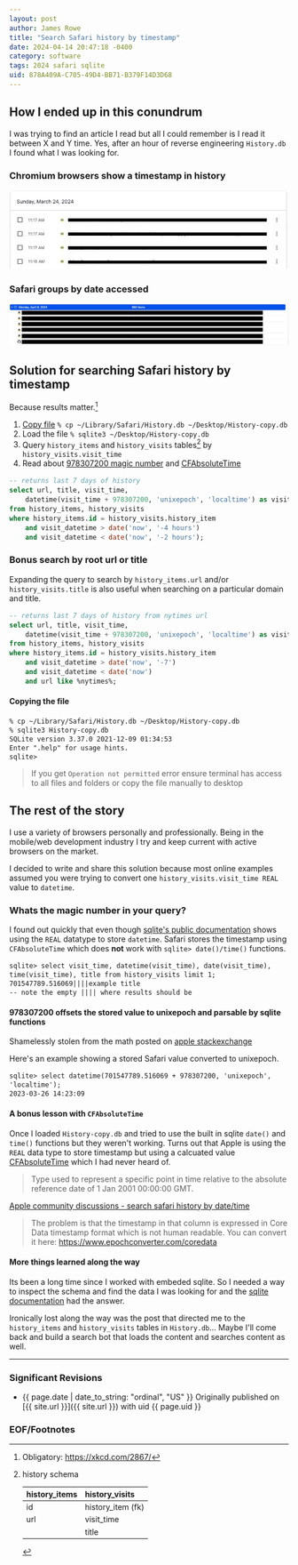 ```yaml
---
layout: post
author: James Rowe
title: "Search Safari history by timestamp"
date: 2024-04-14 20:47:18 -0400
category: software
tags: 2024 safari sqlite
uid: 878A409A-C705-49D4-BB71-B379F14D3D68
---
```


## How I ended up in this conundrum

I was trying to find an article I read but all I could remember is I read it between X and Y time. Yes, after an hour of reverse engineering ```History.db``` I found what I was looking for.

### Chromium browsers show a timestamp in history

![chrome browser history](/assets/posts-images/chrome-history-timestamp.jpg)

### Safari groups by date accessed

![safari browser history](/assets/posts-images/safari-history-date-no-time.jpg)

## Solution for searching Safari history by timestamp

Because results matter.[^xkcd2867]

1. [Copy file](#copy-the-file) ```% cp ~/Library/Safari/History.db ~/Desktop/History-copy.db```
2. Load the file ```% sqlite3 ~/Desktop/History-copy.db```
3. Query ```history_items``` and ```history_visits``` tables[^schema] by ```history_visits.visit_time```
4. Read about [978307200 magic number](#whats-the-magic-number-in-your-query) and [CFAbsoluteTime](#a-bonus-lesson-with-cfabsolutetime)

```sql
-- returns last 7 days of history
select url, title, visit_time, 
    datetime(visit_time + 978307200, 'unixepoch', 'localtime') as visit_datetime 
from history_items, history_visits
where history_items.id = history_visits.history_item 
    and visit_datetime > date('now', '-4 hours') 
    and visit_datetime < date('now', '-2 hours');
```

### Bonus search by root url or title

Expanding the query to search by ```history_items.url``` and/or ```history_visits.title``` is also useful when searching on a particular domain and title.

```sql
-- returns last 7 days of history from nytimes url
select url, title, visit_time, 
    datetime(visit_time + 978307200, 'unixepoch', 'localtime') as visit_datetime 
from history_items, history_visits
where history_items.id = history_visits.history_item 
    and visit_datetime > date('now', '-7') 
    and visit_datetime < date('now')
    and url like %nytimes%;
```

#### Copying the file

```console
% cp ~/Library/Safari/History.db ~/Desktop/History-copy.db
% sqlite3 History-copy.db
SQLite version 3.37.0 2021-12-09 01:34:53
Enter ".help" for usage hints.
sqlite> 
```

> If you get ```Operation not permitted``` error ensure terminal has access to all files and folders or copy the file manually to desktop

## The rest of the story

I use a variety of browsers personally and professionally. Being in the mobile/web development industry I try and keep current with active browsers on the market.

I decided to write and share this solution because most online examples assumed you were trying to convert one ```history_visits.visit_time REAL``` value to ```datetime```.

### Whats the magic number in your query?

I found out quickly that even though [sqlite's public documentation](https://sqlite.org/lang_datefunc.html) shows using the ```REAL``` datatype to store ```datetime```. Safari stores the timestamp using ```CFAbsoluteTime``` which does **not** work with ```sqlite> date()/time()``` functions.

```console
sqlite> select visit_time, datetime(visit_time), date(visit_time), time(visit_time), title from history_visits limit 1;
701547789.516069||||example title
-- note the empty |||| where results should be
```

#### 978307200 offsets the stored value to unixepoch and parsable by sqlite functions

Shamelessly stolen from the math posted on [apple stackexchange](https://apple.stackexchange.com/questions/235357/see-website-visit-time-in-safari-history) 

Here's an example showing a stored Safari value converted to unixepoch.

```console
sqlite> select datetime(701547789.516069 + 978307200, 'unixepoch', 'localtime');
2023-03-26 14:23:09
```

#### A bonus lesson with ```CFAbsoluteTime```

Once I loaded ```History-copy.db``` and tried to use the built in sqlite ```date()``` and ```time()``` functions but they weren't working. Turns out that Apple is using the ```REAL``` data type to store timestamp but using a calcuated value [CFAbsoluteTime](https://developer.apple.com/documentation/corefoundation/cfabsolutetime) which I had never heard of.

> Type used to represent a specific point in time relative to the absolute reference date of 1 Jan 2001 00:00:00 GMT.

[Apple community discussions - search safari history by date/time](https://discussions.apple.com/thread/250500866?sortBy=best)

> The problem is that the timestamp in that column is expressed in Core Data timestamp format which is not human readable. You can convert it here: https://www.epochconverter.com/coredata

#### More things learned along the way

Its been a long time since I worked with embeded sqlite. So I needed a way to inspect the schema and find the data I was looking for and the [sqlite documentation](https://sqlite.org/cli.html) had the answer.

Ironically lost along the way was the post that directed me to the ```history_items``` and ```history_visits``` tables in ```History.db```... Maybe I'll come back and build a search bot that loads the content and searches content as well.

---

### Significant Revisions

- {{ page.date | date_to_string: "ordinal", "US" }} Originally published on [{{ site.url }}]({{ site.url }}) with uid {{ page.uid }}

### EOF/Footnotes

[^xkcd2867]: Obligatory: <https://xkcd.com/2867/>

[^schema]: history schema

    | history_items | history_visits    |
    |---------------|-------------------|
    | id            | history_item (fk) |
    | url           | visit_time        |
    |               | title             |